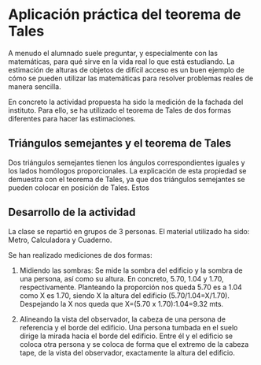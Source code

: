 # Aplicación práctica del teorema de Tales

A menudo el alumnado suele preguntar, y especialmente con las matemáticas, para qué sirve en la vida real lo que está estudiando. 
La estimación de alturas de objetos de difícil acceso es un buen ejemplo de cómo se pueden utilizar las matemáticas para resolver problemas reales de manera sencilla.

En concreto la actividad propuesta ha sido la medición de la fachada del instituto. Para ello, se ha utilizado el teorema de Tales de dos formas diferentes para hacer las estimaciones.

## Triángulos semejantes y el teorema de Tales

Dos triángulos semejantes tienen los ángulos correspondientes iguales y los lados homólogos proporcionales. La explicación de esta propiedad se demuestra con el teorema de Tales, ya que dos triángulos semejantes se pueden colocar en posición de Tales. Estos

## Desarrollo de la actividad

La clase se repartió en grupos de 3 personas. El material utilizado ha sido: Metro, Calculadora y Cuaderno.

Se han realizado mediciones de dos formas:

  1. Midiendo las sombras: Se mide la sombra del edificio y la sombra de una persona, así como su altura. En concreto, 5.70, 1.04 y 1.70, respectivamente. Planteando la proporción nos queda 5.70 es a 1.04 como X es 1.70, siendo X la altura del edificio (5.70/1.04=X/1.70). Despejando la X nos queda que X=(5.70 x 1.70):1.04=9.32 mts. 
  
  1. Alineando la vista del observador, la cabeza de una persona de referencia y el borde del edificio. Una persona tumbada en el suelo dirige la mirada hacia el borde del edificio. Entre él y el edificio se coloca otra persona y se coloca de forma que el extremo de la cabeza tape, de la vista del observador, exactamente la altura del edificio.
  

